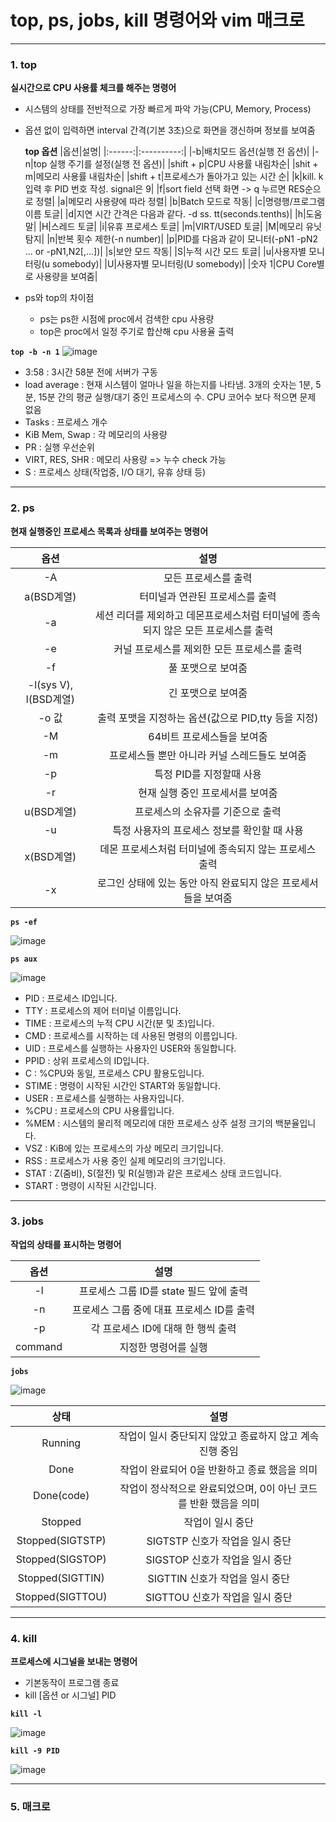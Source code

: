 # top, ps, jobs, kill 명령어와 vim 매크로



---

### 1. top
**실시간으로 CPU 사용률 체크를 해주는 명령어**
+ 시스템의 상태를 전반적으로 가장 빠르게 파악 가능(CPU, Memory, Process)
+ 옵션 없이 입력하면 interval 간격(기본 3초)으로 화면을 갱신하며 정보를 보여줌
  
  **top 옵션**
  |옵션|설명|
  |:------:|:----------:|
  |-b|배치모드 옵션(실행 전 옵션)|
  |-n|top 실행 주기를 설정(실행 전 옵션)|
  |shift + p|CPU 사용률 내림차순|
  |shit + m|메모리 사용률 내림차순|
  |shift + t|프로세스가 돌아가고 있는 시간 순|
  |k|kill. k 입력 후 PID 번호 작성. signal은 9|
  |f|sort field 선택 화면 -> q 누르면 RES순으로 정렬|
  |a|메모리 사용량에 따라 정렬|
  |b|Batch 모드로 작동|
  |c|명령행/프로그램 이름 토글|
  |d|지연 시간 간격은 다음과 같다. -d ss. tt(seconds.tenths)|
  |h|도움말|
  |H|스레드 토글|
  |i|유휴 프로세스 토글|
  |m|VIRT/USED  토글|
  |M|메모리 유닛 탐지|
  |n|반복 횟수 제한(-n number)|
  |p|PID를 다음과 같이 모니터(-pN1 -pN2 ... or -pN1,N2[,...])|
  |s|보안 모드 작동|
  |S|누적 시간 모드 토글|
  |u|사용자별 모니터링(u somebody)|
  |U|사용자별 모니터링(U somebody)|
  |숫자 1|CPU Core별로 사용량을 보여줌|
  
+ ps와 top의 차이점
  + ps는 ps한 시점에 proc에서 검색한 cpu 사용량
  + top은 proc에서 일정 주기로 합산해 cpu 사용율 출력

 __`top -b -n 1`__
![image](https://user-images.githubusercontent.com/51310308/171113804-af0b9027-aebd-4a33-8ae9-8deb5bfb2758.png)

  + 3:58 : 3시간 58분 전에 서버가 구동
  + load average : 현재 시스템이 얼마나 일을 하는지를 나타냄. 3개의 숫자는 1분, 5분, 15분 간의 평균 실행/대기 중인 프로세스의 수. CPU 코어수 보다 적으면 문제 없음
  + Tasks : 프로세스 개수
  + KiB Mem, Swap : 각 메모리의 사용량
  + PR : 실행 우선순위
  + VIRT, RES, SHR : 메모리 사용량 => 누수 check 가능
  + S : 프로세스 상태(작업중, I/O 대기, 유휴 상태 등) 


----------------
### 2. ps
**현재 실행중인 프로세스 목록과 상태를 보여주는 명령어**

|옵션|설명|
|:--:|:---:|
|-A|모든 프로세스를 출력|
|a(BSD계열)|터미널과 연관된 프로세스를 출력|
|-a|세션 리더를 제외하고 데몬프로세스처럼 터미널에 종속되지 않은 모든 프로세스를 출력|
|-e|커널 프로세스를 제외한 모든 프로세스를 출력|
|-f|풀 포맷으로 보여줌|
|-l(sys V), l(BSD계열)|긴 포맷으로 보여줌|
|-o 값|출력 포맷을 지정하는 옵션(값으로 PID,tty 등을 지정)|
|-M|64비트 프로세스들을 보여줌|
|-m|프로세스들 뿐만 아니라 커널 스레드들도 보여줌|
|-p|특정 PID를 지정할때 사용|
|-r|현재 실행 중인 프로세서를 보여줌|
|u(BSD계열)|프로세스의 소유자를 기준으로 출력|
|-u|특정 사용자의 프로세스 정보를 확인할 때 사용|
|x(BSD계열)|데몬 프로세스처럼 터미널에 종속되지 않는 프로세스 출력|
|-x|로그인 상태에 있는 동안 아직 완료되지 않은 프로세서들을 보여줌|

__`ps -ef`__


![image](https://user-images.githubusercontent.com/51310308/171796426-803f7d56-9f1e-4700-a834-b4a50a299689.png)


__`ps aux`__


![image](https://user-images.githubusercontent.com/51310308/171796780-ed49863e-d6bd-4e05-8596-5a22133f082c.png)

 + PID : 프로세스 ID입니다.
 + TTY : 프로세스의 제어 터미널 이름입니다.
 + TIME : 프로세스의 누적 CPU 시간(분 및 초)입니다.
 + CMD : 프로세스를 시작하는 데 사용된 명령의 이름입니다.
 + UID : 프로세스를 실행하는 사용자인 USER와 동일합니다.
 + PPID : 상위 프로세스의 ID입니다.
 + C : %CPU와 동일, 프로세스 CPU 활용도입니다.
 + STIME : 명령이 시작된 시간인 START와 동일합니다.
 + USER : 프로세스를 실행하는 사용자입니다.
 + %CPU : 프로세스의 CPU 사용률입니다.
 + %MEM : 시스템의 물리적 메모리에 대한 프로세스 상주 설정 크기의 백분율입니다.
 + VSZ : KiB에 있는 프로세스의 가상 메모리 크기입니다.
 + RSS : 프로세스가 사용 중인 실제 메모리의 크기입니다.
 + STAT : Z(줌비), S(절전) 및 R(실행)과 같은 프로세스 상태 코드입니다.
 + START : 명령이 시작된 시간입니다.


-----------------------
### 3. jobs
**작업의 상태를 표시하는 명령어**


|옵션|설명|
|:--:|:--:|
|-l|프로세스 그룹 ID를 state 필드 앞에 출력|
|-n|프로세스 그룹 중에 대표 프로세스 ID를 출력|
|-p|각 프로세스 ID에 대해 한 행씩 출력|
|command|지정한 명령어를 실행|


__`jobs`__


![image](https://user-images.githubusercontent.com/51310308/171798127-3e2236c1-bc6d-4017-8c2a-23c30c8d8dd5.png)


|상태|설명|
|:--:|:--:|
|Running|작업이 일시 중단되지 않았고 종료하지 않고 계속 진행 중임|
|Done| 작업이 완료되어 0을 반환하고 종료 했음을 의미|
|Done(code)|작업이 정삭적으로 완료되었으며, 0이 아닌 코드를 반환 했음을 의미|
|Stopped|작업이 일시 중단|
|Stopped(SIGTSTP)|SIGTSTP 신호가 작업을 일시 중단|
|Stopped(SIGSTOP)|SIGSTOP 신호가 작업을 일시 중단|
|Stopped(SIGTTIN)|SIGTTIN 신호가 작업을 일시 중단|
|Stopped(SIGTTOU)|SIGTTOU 신호가 작업을 일시 중단|


*********
### 4. kill
**프로세스에 시그널을 보내는 명령어**
+ 기본동작이 프로그램 종료
+ kill [옵션 or 시그널] PID

__`kill -l`__


![image](https://user-images.githubusercontent.com/51310308/171799411-9486cc15-4077-4b5f-8fdf-2d8c703eaa58.png)

__`kill -9 PID`__


![image](https://user-images.githubusercontent.com/51310308/171808014-91b242c3-55b7-4369-ba74-5fc0a64a421e.png)


***
### 5. 매크로
